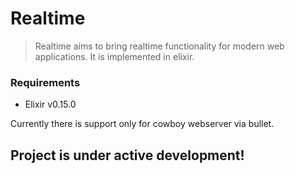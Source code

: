 Realtime
========

> Realtime aims to bring realtime functionality for modern web applications.
> It is implemented in elixir.

### Requirements
- Elixir v0.15.0

Currently there is support only for cowboy webserver via bullet.

## Project is under active development! 